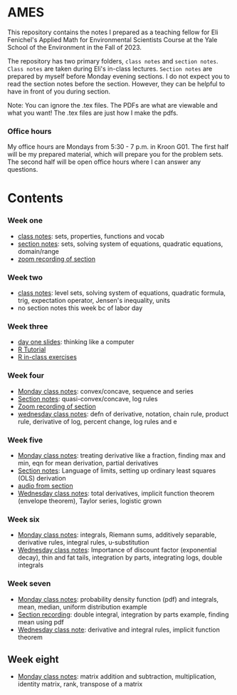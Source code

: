 # AMES
This repository contains the notes I prepared as a teaching fellow for Eli Fenichel's Applied Math for Environmental Scientists Course at the Yale School of the Environment in the Fall of 2023. 

The repository has two primary folders, `class notes` and `section notes`. `Class notes` are taken during Eli's in-class lectures. `Section notes` are prepared by myself before Monday evening sections. I do not expect you to read the section notes before the section. However, they can be helpful to have in front of you during section. 

Note: You can ignore the .tex files. The PDFs are what are viewable and what you want! The .tex files are just how I make the pdfs. 


### Office hours
My office hours are Mondays from 5:30 - 7 p.m. in Kroon G01. The first half will be my prepared material, which will prepare you for the problem sets. The second half will be open office hours where I can answer any questions. 


# Contents 

### Week one 

-  [class notes](class_notes/1_introduction_class.pdf): sets, properties, functions and vocab
-  [section notes](section_notes/1_section.pdf): sets, solving system of equations, quadratic equations, domain/range
- [zoom recording of section](https://yale.zoom.us/rec/share/WQ-3BEzd_GEec7FepNDbEjXUDq56v_cYkZhugw8Vyfyl_eyRB9_R9hB5xzVZoTKS.CntB5Aa1t5buY-hc?startTime=1693578615000)

### Week two 

- [class notes](class_notes/2_mon/main.pdf): level sets, solving system of equations, quadratic formula, trig, expectation operator, Jensen's inequality, units
- no section notes this week bc of labor day

### Week three 

- [day one slides](<class_notes/3_Thinking Like a Computer_2023.pptx>): thinking like a computer
- [R Tutorial](https://github.com/a5creel/nature_as_capital/blob/main/section_notes/1_review/3_r_tutorial/r_tutorial.pdf)
- [R in-class exercises](https://github.com/a5creel/AMES_R_intro)

### Week four
- [Monday class notes](class_notes/4_mon_week/4_week.pdf): convex/concave, sequence and series 
- [Section notes](section_notes/4_section/main.pdf): quasi-convex/concave, log rules
- [Zoom recording of section](https://yale.zoom.us/rec/share/EsTXAibjWFbX8EsFYbNeWClFm-wou-zKEPr6SC1Sib3OSCFIr4QU1X5UeE3AbQ3q.qWEfPqRKr6SK4TiC?startTime=1695073198000)
- [wednesday class notes](class_notes/4_weds_class.pdf): defn of derivative, notation, chain rule, product rule, derivative of log, percent change, log rules and e

### Week five
- [Monday class notes](class_notes/5_mon_class.pdf): treating derivative like a fraction, finding max and min, eqn for mean derivation, partial derivatives
- [Section notes](section_notes/5_section.pdf): Language of limits, setting up ordinary least squares (OLS) derivation
- [audio from section](https://yale.zoom.us/rec/play/NOLE2ZiBVl5BScXTMXc0Ijanr2lc5EfyyAij7MJED6tI62Sdj83JC-hkKv7vv8v43faJPIn93px5oVHC.sO5IRxDvbjEc1J_p?autoplay=true)
- [Wednesday class notes](class_notes/5_weds/main.pdf): total derivatives, implicit function theorem (envelope theorem), Taylor series, logistic grown 

### Week six 
- [Monday class notes](class_notes/6_mon_class.pdf): integrals, Riemann sums, additively separable, derivative rules, integral rules, u-substitution 
- [Wednesday class notes](class_notes/6_weds/main.pdf): Importance of discount factor (exponential decay), thin and fat tails, integration by parts, integrating logs, double integrals  

### Week seven 
- [Monday class notes](class_notes/7_mon/main.pdf): probability density function (pdf) and integrals, mean, median, uniform distribution example
- [Section recording](https://yale.zoom.us/rec/play/HdIZ2C4q72FmYB1cjGHjryJ7PR1LTvQLdRk7wU1VL5lPbkL1lcft04o46YPNK9kI_pAXNstlDPR-Bl3L.yLaOoLu5hra3StEB?autoplay=true&startTime=1696887250000): double integral, integration by parts example, finding mean using pdf 
- [Wednesday class note](class_notes/7_weds.pdf): derivative and integral rules, implicit function theorem

## Week eight 
- [Monday class notes](class_notes/8_mon.pdf): matrix addition and subtraction, multiplication, identity matrix, rank, transpose of a matrix 





